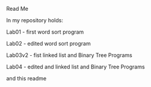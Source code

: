 Read Me

In my repository holds:

Lab01 - first word sort program

Lab02 - edited word sort program

Lab03v2 - fist linked list and Binary Tree Programs

Lab04 - edited and linked list and Binary Tree Programs

and this readme
